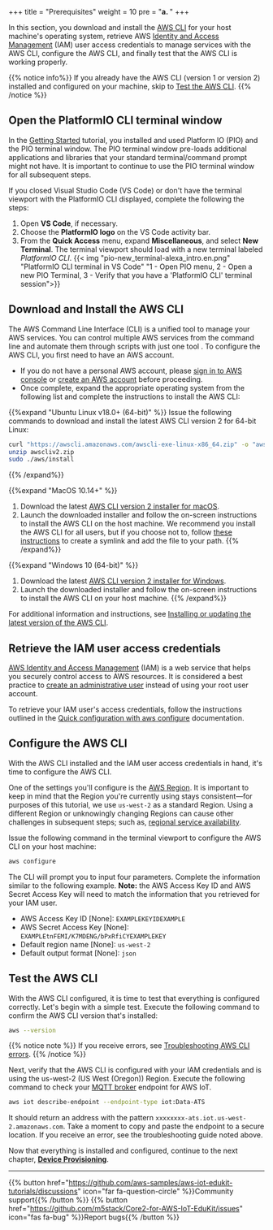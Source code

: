 +++
title = "Prerequisites"
weight = 10
pre = "<b>a. </b>"
+++

In this section, you download and install the [AWS CLI](https://aws.amazon.com/cli/) for your host machine's operating system, retrieve AWS [Identity and Access Management](https://aws.amazon.com/iam/) (IAM) user access credentials to manage services with the AWS CLI, configure the AWS CLI, and finally test that the AWS CLI is working properly. 

{{% notice info%}}
If you already have the AWS CLI (version 1 or version 2) installed and configured on your machine, skip to [Test the AWS CLI](#testing-the-aws-cli).
{{% /notice %}}

## Open the PlatformIO CLI terminal window
In the [Getting Started](../getting-started.html) tutorial, you installed and used Platform IO (PIO) and the PIO terminal window. The PIO terminal window pre-loads additional applications and libraries that your standard terminal/command prompt might not have. It is important to continue to use the PIO terminal window for all subsequent steps. 

If you closed Visual Studio Code (VS Code) or don't have the terminal viewport with the PlatformIO CLI displayed, complete the following the steps:
1. Open **VS Code**, if necessary.
1. Choose the **PlatformIO logo** on the VS Code activity bar.
1. From the **Quick Access** menu, expand **Miscellaneous**, and select **New Terminal**. The terminal viewport should load with a new terminal labeled *PlatformIO CLI*.
{{< img "pio-new_terminal-alexa_intro.en.png" "PlatformIO CLI terminal in VS Code" "1 - Open PIO menu, 2 - Open a new PIO Terminal, 3 - Verify that you have a 'PlatformIO CLI' terminal session">}}

## Download and Install the AWS CLI
The AWS Command Line Interface (CLI) is a unified tool to manage your AWS services. You can control multiple AWS services from the command line and automate them through scripts with just one tool . To configure the AWS CLI, you first need to have an AWS account. 

* If you do not have a personal AWS account, please [sign in to AWS console](https://console.aws.amazon.com/console/home) or [create an AWS account](https://portal.aws.amazon.com/billing/signup#/start) before proceeding.
* Once complete, expand the appropriate operating system from the following list and complete the instructions to install the AWS CLI:

{{%expand "Ubuntu Linux v18.0+ (64-bit)" %}}
Issue the following commands to download and install the latest AWS CLI version 2 for 64-bit Linux:
   ```bash
   curl "https://awscli.amazonaws.com/awscli-exe-linux-x86_64.zip" -o "awscliv2.zip"
   unzip awscliv2.zip
   sudo ./aws/install
   ```
{{% /expand%}}

{{%expand "MacOS 10.14+" %}}
1. Download the latest [ AWS CLI version 2 installer for macOS](https://awscli.amazonaws.com/AWSCLIV2.pkg).
1. Launch the downloaded installer and follow the on-screen instructions to install the AWS CLI on the host machine. We recommend you install the AWS CLI for all users, but if you choose not to, follow [these instructions](https://docs.aws.amazon.com/cli/latest/userguide/install-cliv2-mac.html#cliv2-mac-install-gui) to create a symlink and add the file to your path.
{{% /expand%}}

{{%expand "Windows 10 (64-bit)" %}}
1. Download the latest [AWS CLI version 2 installer for Windows](https://awscli.amazonaws.com/AWSCLIV2.msi).
1. Launch the downloaded installer and follow the on-screen instructions to install the AWS CLI on your host machine.
{{% /expand%}}

For additional information and instructions, see [Installing or updating the latest version of the AWS CLI](https://docs.aws.amazon.com/cli/latest/userguide/getting-started-install.html).

## Retrieve the IAM user access credentials
[AWS Identity and Access Management](https://docs.aws.amazon.com/IAM/latest/UserGuide/introduction.html) (IAM) is a web service that helps you securely control access to AWS resources. It is considered a best practice to [create an administrative user](https://docs.aws.amazon.com/IAM/latest/UserGuide/getting-started_create-admin-group.html) instead of using your root user account.

To retrieve your IAM user's access credentials, follow the instructions outlined in the [Quick configuration with aws configure](https://docs.aws.amazon.com/cli/latest/userguide/cli-configure-quickstart.html#cli-configure-quickstart-config) documentation.

## Configure the AWS CLI
With the AWS CLI installed and the IAM user access credentials in hand, it's time to configure the AWS CLI. 

One of the settings you'll configure is the [AWS Region](https://docs.aws.amazon.com/AWSEC2/latest/UserGuide/using-regions-availability-zones.html). It is important to keep in mind that the Region you're currently using stays consistent—for purposes of this tutorial, we use `us-west-2` as a standard Region. Using a different Region or unknowingly changing Regions can cause other challenges in subsequent steps; such as, [regional service availability](https://aws.amazon.com/about-aws/global-infrastructure/regional-product-services/).

Issue the following command in the terminal viewport to configure the AWS CLI on your host machine:
```bash
aws configure
```

The CLI will prompt you to input four parameters. Complete the information similar to the following example. 
**Note:** the AWS Access Key ID and AWS Secret Access Key will need to match the information that you retrieved for your IAM user. 

- AWS Access Key ID [None]: `EXAMPLEKEYIDEXAMPLE`
- AWS Secret Access Key [None]: `EXAMPLEtnFEMI/K7MDENG/bPxRfiCYEXAMPLEKEY`
- Default region name [None]: `us-west-2`
- Default output format [None]: `json`

## Test the AWS CLI
With the AWS CLI configured, it is time to test that everything is configured correctly. Let's begin with a simple test. Execute the following command to confirm the AWS CLI version that's installed:

```bash
aws --version
```
{{% notice note %}}
 If you receive errors, see [Troubleshooting AWS CLI errors](https://docs.aws.amazon.com/cli/latest/userguide/cli-chap-troubleshooting.html).
{{% /notice %}}

Next, verify that the AWS CLI is configured with your IAM credentials and is using the us-west-2 (US West (Oregon)) Region. Execute the following command to check your [MQTT broker](https://docs.aws.amazon.com/iot/latest/developerguide/protocols.html) endpoint for AWS IoT. 
```bash
aws iot describe-endpoint --endpoint-type iot:Data-ATS
```
It should return an address with the pattern `xxxxxxxx-ats.iot.us-west-2.amazonaws.com`. Take a moment to copy and paste the endpoint to a secure location. If you receive an error, see the troubleshooting guide noted above.

Now that everything is installed and configured, continue to the next chapter, [**Device Provisioning**](device-provisioning.html).

---
{{% button href="https://github.com/aws-samples/aws-iot-edukit-tutorials/discussions" icon="far fa-question-circle" %}}Community support{{% /button %}} {{% button href="https://github.com/m5stack/Core2-for-AWS-IoT-EduKit/issues" icon="fas fa-bug" %}}Report bugs{{% /button %}}